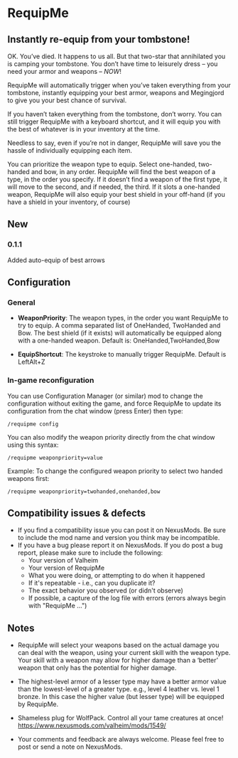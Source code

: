 # RequipMe

## Instantly re-equip from your tombstone! 

OK. You’ve died. It happens to us all. But that two-star that annihilated you is camping your tombstone. You don’t have time to leisurely dress – you need your armor and weapons – _NOW_!

RequipMe will automatically trigger when you’ve taken everything from your tombstone, instantly equipping your best armor, weapons and Megingjord to give you your best chance of survival.

If you haven’t taken everything from the tombstone, don’t worry. You can still trigger RequipMe with a keyboard shortcut, and it will equip you with the best of whatever is in your inventory at the time. 

Needless to say, even if you’re not in danger, RequipMe will save you the hassle of individually equipping each item.

You can prioritize the weapon type to equip. Select one-handed, two-handed and bow, in any order. RequipMe will find the best weapon of a type, in the order you specify. If it doesn’t find a weapon of the first type, it will move to the second, and if needed, the third. If it slots a one-handed weapon, RequipMe will also equip your best shield in your off-hand (if you have a shield in your inventory, of course)

## New

### 0.1.1

Added auto-equip of best arrows

## Configuration

### General

- **WeaponPriority**: The weapon types, in the order you want RequipMe to try to equip. A comma separated list of OneHanded, TwoHanded and Bow. The best shield (if it exists) will automatically be equipped along with a one-handed weapon. Default is: OneHanded,TwoHanded,Bow

- **EquipShortcut**: The keystroke to manually trigger RequipMe. Default is LeftAlt+Z

### In-game reconfiguration

You can use Configuration Manager (or similar) mod to change the configuration without exiting the game, and force RequipMe to update its configuration from the chat window (press Enter) then type:

    /requipme config 

You can also modify the weapon priority directly from the chat window using this syntax:

    /requipme weaponpriority=value

Example: To change the configured weapon priority to select two handed weapons first:

    /requipme weaponpriority=twohanded,onehanded,bow

## Compatibility issues & defects

- If you find a compatibility issue you can post it on NexusMods. Be sure to include the mod name and version you think may be incompatible.
- If you have a bug please report it on NexusMods. If you do post a bug report, please make sure to include the following:
    - Your version of Valheim
    - Your version of RequipMe
    - What you were doing, or attempting to do when it happened
    - If it's repeatable - i.e., can you duplicate it?
    - The exact behavior you observed (or didn't observe)
    - If possible, a capture of the log file with errors (errors always begin with "RequipMe ...")

## Notes

- RequipMe will select your weapons based on the actual damage you can deal with the weapon, using your current skill with the weapon type. Your skill with a weapon may allow for higher damage than a ‘better’ weapon that only has the potential for higher damage. 

- The highest-level armor of a lesser type may have a better armor value than the lowest-level of a greater type. e.g., level 4 leather vs. level 1 bronze. In this case the higher value (but lesser type) will be equipped by RequipMe.

- Shameless plug for WolfPack. Control all your tame creatures at once! https://www.nexusmods.com/valheim/mods/1549/

- Your comments and feedback are always welcome. Please feel free to post or send a note on NexusMods.